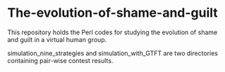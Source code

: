 # The-evolution-of-shame-and-guilt

This repository holds the Perl codes for studying the evolution of shame and guilt in a virtual human group.

simulation_nine_strategies and simulation_with_GTFT are two directories containing pair-wise contest results.


